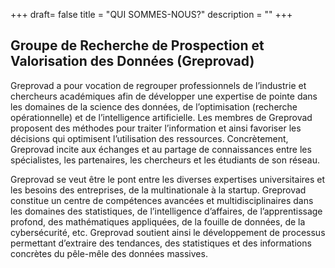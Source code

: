 +++
draft= false
title = "QUI SOMMES-NOUS?"
description = ""
+++

## Groupe de Recherche de Prospection et Valorisation des Données (Greprovad)

Greprovad a pour vocation de regrouper professionnels de l’industrie et chercheurs académiques afin de développer une expertise de pointe dans les domaines de la science des données, de l’optimisation (recherche opérationnelle) et de l’intelligence artificielle. Les membres de Greprovad proposent des méthodes pour traiter l’information et ainsi favoriser les décisions qui optimisent l’utilisation des ressources. Concrètement, Greprovad incite aux échanges et au partage de connaissances entre les spécialistes, les partenaires, les chercheurs et les étudiants de son réseau.

Greprovad se veut être le pont entre les diverses expertises universitaires et les besoins des entreprises, de la multinationale à la startup. Greprovad constitue un centre de compétences avancées et multidisciplinaires dans les domaines des statistiques, de l’intelligence d’affaires, de l’apprentissage profond, des mathématiques appliquées, de la fouille de données, de la cybersécurité, etc. Greprovad soutient ainsi le développement de processus permettant d’extraire des tendances, des statistiques et des informations concrètes du pêle-mêle des données massives.
